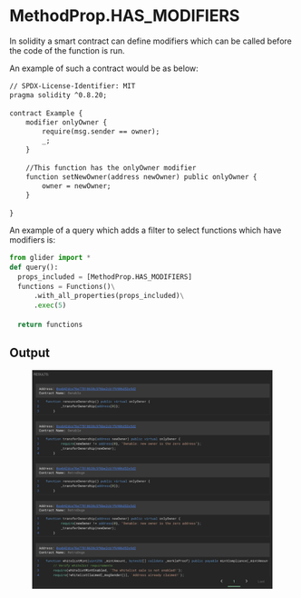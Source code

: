 # MethodProp.HAS\_MODIFIERS

In solidity a smart contract can define modifiers which can be called before the code of the function is run.

An example of such a contract would be as below:

```solidity
// SPDX-License-Identifier: MIT
pragma solidity ^0.8.20;

contract Example {
    modifier onlyOwner {
    	require(msg.sender == owner);
    	_;
   	}
   	
   	//This function has the onlyOwner modifier
   	function setNewOwner(address newOwner) public onlyOwner {
   		owner = newOwner;
   	}

}
```



An example of a query which adds a filter to select functions which have modifiers is:

```python
from glider import *
def query():
  props_included = [MethodProp.HAS_MODIFIERS]
  functions = Functions()\
      .with_all_properties(props_included)\
      .exec(5)

  return functions
```

## Output

<figure><img src="../../../.gitbook/assets/image (1) (1).png" alt=""><figcaption></figcaption></figure>
